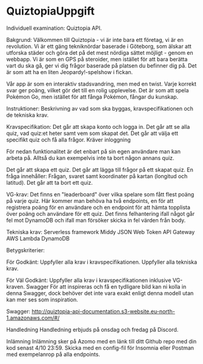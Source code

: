 # QuiztopiaUppgift

Individuell examination: Quiztopia API.

Bakgrund:
Välkommen till Quiztopia - vi är inte bara ett företag, vi är en revolution. Vi är ett gäng tekniknördar baserade i Göteborg, som älskar att utforska städer och göra det på det mest nördiga sättet möjligt - genom en webbapp. Vi är som en GPS på steroider, men istället för att bara berätta vart du ska gå, ger vi dig frågor baserade på platsen du befinner dig på. Det är som att ha en liten Jeopardy!-spelshow i fickan.

Vår app är som en interaktiv stadsvandring, men med en twist. Varje korrekt svar ger poäng, vilket gör det till en rolig upplevelse. Det är som att spela Pokémon Go, men istället för att fånga Pokémon, fångar du kunskap.

Instruktioner:
Beskrivning av vad som ska byggas, kravspecifikationen och de tekniska krav.

Kravspecifikation:
Det går att skapa konto och logga in.
Det går att se alla quiz, vad quiz:et heter samt vem som skapat det.
Det går att välja ett specifikt quiz och få alla frågor.
Kräver inloggning

För nedan funktionalitet är det enbart på sin egen användare man kan arbeta på. Alltså du kan exempelvis inte ta bort någon annans quiz.

Det går att skapa ett quiz.
Det går att lägga till frågor på ett skapat quiz.
En fråga innehåller: Frågan, svaret samt koordinater på kartan (longitud och latitud).
Det går att ta bort ett quiz.

VG-krav:
Det finns en "leaderboard" över vilka spelare som fått flest poäng på varje quiz. Här kommer man behöva ha två endpoints, en för att registrera poäng för en användare och en endpoint för att hämta topplista över poäng och användare för ett quiz.
Det finns felhantering ifall något går fel mot DynamoDB och ifall man försöker skicka in fel värden från body.

Tekniska krav:
Serverless framework
Middy
JSON Web Token
API Gateway
AWS Lambda
DynamoDB

Betygskriterier:

För Godkänt:
Uppfyller alla krav i kravspecifikationen.
Uppfyller alla tekniska krav.

För Väl Godkänt:
Uppfyller alla krav i kravspecifikationen inklusive VG-kraven.
Swagger
För att inspireras och få en tydligare bild kan ni kolla in denna Swagger, dock behöver det inte vara exakt enligt denna modell utan kan mer ses som inspiration.

Swagger: http://quiztopia-api-documentation.s3-website.eu-north-1.amazonaws.com/#/

Handledning
Handledning erbjuds på onsdag och fredag på Discord.

Inlämning
Inlämning sker på Azomo med en länk till ditt Github repo med din kod senast 4/10 23:59. Skicka med en config-fil för Insomnia eller Postman med exempelanrop på alla endpoints.
